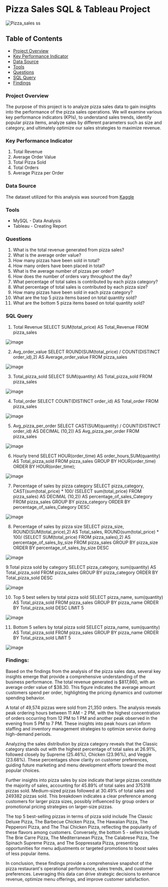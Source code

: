 # Pizza Sales SQL & Tableau Project


![Pizza_sales ss](https://github.com/HarshithaHarshi-R/Pizza-Sales---SQL-Tableau-Project/assets/168059578/856a23f9-516d-4f5f-a00c-ca236d391b0b)



## Table of Contents

- [Project Overview](#project-overview)
- [Key Performance Indicator](#key-performance-indicator)
- [Data Source](#data-source)
- [Tools](#tools)
- [Questions](#questions)
- [SQL Query](#sql-query)
- [Findings](#findings)
  
### Project Overview

The purpose of this project is to analyze pizza sales data to gain insights into the performance of the pizza sales operations. We will examine various key performance indicators (KPIs), to understand sales trends, identify popular pizza items, analyze sales by different parameters such as size and category, and ultimately optimize our sales strategies to maximize revenue.

### Key Performance Indicator

1.	Total Revenue
2.	Average Order Value 
3.	Total Pizza Sold
4.	Total Orders
5.	Average Pizza per Order 

### Data Source

The dataset utilized for this analysis was sourced from [Kaggle](https://www.kaggle.com/datasets/nextmillionaire/pizza-sales-dataset)

### Tools

- MySQL - Data Analysis
- Tableau - Creating Report

### Questions

1.	What is the total revenue generated from pizza sales?
2.	What is the average order value?
3.	How many pizzas have been sold in total?
4.	How many orders have been placed in total?
5.	What is the average number of pizzas per order?
6.	How does the number of orders vary throughout the day?
7.	What percentage of total sales is contributed by each pizza category?
8.	What percentage of total sales is contributed by each pizza size?
9.	How many pizzas have been sold in each pizza category?
10.	What are the top 5 pizza items based on total quantity sold?
11.	What are the bottom 5 pizza items based on total quantity sold?

### SQL Query
1. Total Revenue 
SELECT SUM(total_price) AS Total_Revenue
FROM pizza_sales

![image](https://github.com/HarshithaHarshi-R/Pizza-Sales---SQL-Tableau-Project/assets/168059578/940add08-3272-4650-9bf1-276b94249a3e)


2. Avg_order_value
SELECT ROUND(SUM(total_price) / COUNT(DISTINCT order_id),2) AS Average_order_value
FROM pizza_sales

![image](https://github.com/HarshithaHarshi-R/Pizza-Sales---SQL-Tableau-Project/assets/168059578/b4c517e7-ebf6-441e-a6cf-c1a0a1635c5b)



3. Total_pizza_sold
SELECT SUM(quantity) AS Total_pizza_sold
FROM pizza_sales

 ![image](https://github.com/HarshithaHarshi-R/Pizza-Sales---SQL-Tableau-Project/assets/168059578/5aa39af1-5de3-4c1c-a502-92b0d655374f)


 
4. Total_order
SELECT COUNT(DISTINCT order_id) AS Total_order
FROM pizza_sales

![image](https://github.com/HarshithaHarshi-R/Pizza-Sales---SQL-Tableau-Project/assets/168059578/07a12ea4-57e4-4691-9b06-39f090216622)



5. Avg_pizza_per_order
SELECT CAST(SUM(quantity) / COUNT(DISTINCT order_id) AS DECIMAL (10,2)) AS Avg_pizza_per_order
FROM pizza_sales

![image](https://github.com/HarshithaHarshi-R/Pizza-Sales---SQL-Tableau-Project/assets/168059578/5c76a4ea-e760-409e-92fb-9dcb3fc144b4)



6. Hourly trend
SELECT HOUR(order_time) AS order_hours,SUM(quantity) AS Total_pizza_sold
FROM pizza_sales
GROUP BY HOUR(order_time)
ORDER BY HOUR(order_time);

![image](https://github.com/HarshithaHarshi-R/Pizza-Sales---SQL-Tableau-Project/assets/168059578/e70802db-9bcd-45c7-9bea-ed4d75652fdf)



7. Percentage of sales by pizza category
SELECT pizza_category, CAST(sum(total_price) * 100/ (SELECT sum(total_price) FROM pizza_sales) AS DECIMAL (10,2)) AS percentage_of_sales_Category
FROM pizza_sales
GROUP BY pizza_category
ORDER BY percentage_of_sales_Category DESC

![image](https://github.com/HarshithaHarshi-R/Pizza-Sales---SQL-Tableau-Project/assets/168059578/6c89e8fe-725d-4adf-a5d2-bb38bc08fcd6)



8. Percentage of sales by pizza size
SELECT pizza_size, ROUND(SUM(total_price),2) AS Total_sales, ROUND(sum(total_price) * 100/ (SELECT SUM(total_price) FROM pizza_sales),2) AS percentage_of_sales_by_size
FROM pizza_sales
GROUP BY pizza_size
ORDER BY percentage_of_sales_by_size DESC

![image](https://github.com/HarshithaHarshi-R/Pizza-Sales---SQL-Tableau-Project/assets/168059578/46a5666d-f4b8-4668-874f-430e94e666d1)



9.Total pizza sold by category
SELECT pizza_category, sum(quantity) AS Total_pizza_sold
FROM pizza_sales
GROUP BY pizza_category
ORDER BY Total_pizza_sold DESC

![image](https://github.com/HarshithaHarshi-R/Pizza-Sales---SQL-Tableau-Project/assets/168059578/eff85778-a489-4811-8193-bde241a57f0e)



10. Top 5 best sellers by total pizza sold
SELECT pizza_name, sum(quantity) AS Total_pizza_sold
FROM pizza_sales
GROUP BY pizza_name
ORDER BY Total_pizza_sold DESC
LIMIT 5

![image](https://github.com/HarshithaHarshi-R/Pizza-Sales---SQL-Tableau-Project/assets/168059578/69eaf833-eabd-47a5-b511-67fafae2c2ee)



11. Bottom 5 sellers by total pizza sold
SELECT pizza_name, sum(quantity) AS Total_pizza_sold
FROM pizza_sales
GROUP BY pizza_name
ORDER BY Total_pizza_sold
LIMIT 5

![image](https://github.com/HarshithaHarshi-R/Pizza-Sales---SQL-Tableau-Project/assets/168059578/cf89c7f6-3404-4b02-8168-037d5a6848e3)



### Findings:

Based on the findings from the analysis of the pizza sales data, several key insights emerge that provide a comprehensive understanding of the business performance. The total revenue generated is $817,860, with an average order value of $38.30. This figure indicates the average amount customers spend per order, highlighting the pricing dynamics and customer spending behavior.

A total of 49,574 pizzas were sold from 21,350 orders. The analysis reveals peak ordering hours between 11 AM - 2 PM, with the highest concentration of orders occurring from 12 PM to 1 PM and another peak observed in the evening from 5 PM to 7 PM. These insights into peak hours can inform staffing and inventory management strategies to optimize service during high-demand periods.

Analyzing the sales distribution by pizza category reveals that the Classic category stands out with the highest percentage of total sales at 26.91%, followed closely by Supreme (25.46%), Chicken (23.96%), and Veggie (23.68%). These percentages show clarity on customer preferences, guiding future marketing and menu development efforts toward the most popular choices.

Further insights into pizza sales by size indicate that large pizzas constitute the majority of sales, accounting for 45.89% of total sales and 375318 pizzas sold. Medium-sized pizzas followed at 30.49% of total sales and 249382 pizzas sold.  This breakdown indicates a clear preference among customers for larger pizza sizes, possibly influenced by group orders or promotional pricing strategies on larger-size pizzas.

The top 5 best-selling pizzas in terms of pizza sold include The Classic Deluxe Pizza, The Barbecue Chicken Pizza, The Hawaiian Pizza, The Pepperoni Pizza, and The Thai Chicken Pizza, reflecting the popularity of these flavors among customers. Conversely, the bottom 5 - sellers include The Brie Carre Pizza, The Mediterranean Pizza, The Calabrese Pizza, The Spinach Supreme Pizza, and The Soppressata Pizza, presenting opportunities for menu adjustments or targeted promotions to boost sales of less popular items.

In conclusion, these findings provide a comprehensive snapshot of the pizza restaurant's operational performance, sales trends, and customer preferences. Leveraging this data can drive strategic decisions to enhance revenue, optimize menu offerings, and improve customer satisfaction.	
